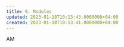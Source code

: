 ```yaml
---
title: 9. Modules
updated: 2023-01-18T10:13:43.0000000+04:00
created: 2023-01-18T10:13:41.0000000+04:00
---
```


AM

